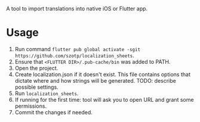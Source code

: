 A tool to import translations into native iOS or Flutter app.

# Usage

1. Run command `flutter pub global activate -sgit https://github.com/szotp/localization_sheets`.
2. Ensure that `<FLUTTER DIR>/.pub-cache/bin` was added to PATH.
2. Open the project. 
4. Create localization.json if it doesn't exist. This file contains options that dictate where and how strings will be generated. TODO: describe possible settings.
3. Run `localization_sheets`.
4. If running for the first time: tool will ask you to open URL and grant some permissions.
5. Commit the changes if needed.
